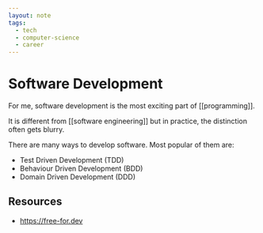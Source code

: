 ```yaml
---
layout: note
tags:
  - tech
  - computer-science
  - career
---
```


# Software Development

For me, software development is the most exciting part of [[programming]].

It is different from [[software engineering]] but in practice, the distinction often gets blurry.

There are many ways to develop software. Most popular of them are:

- Test Driven Development (TDD)
- Behaviour Driven Development (BDD)
- Domain Driven Development (DDD)

## Resources

- https://free-for.dev
